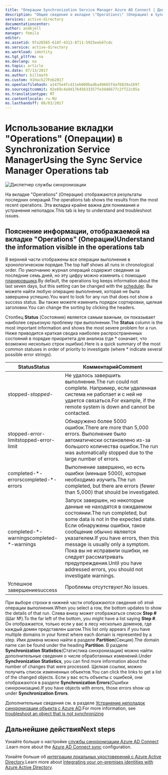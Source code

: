 ```yaml
---
title: "Операции Synchronization Service Manager Azure AD Connect | Документация Майкрософт"
description: "Общие сведения о вкладке \"Operations\" (Операции) в Synchronization Service Manager для Azure AD Connect."
services: active-directory
documentationcenter: 
author: andkjell
manager: femila
editor: 
ms.assetid: 97a26565-618f-4313-8711-5925eeb47cdc
ms.service: active-directory
ms.workload: identity
ms.tgt_pltfrm: na
ms.devlang: na
ms.topic: article
ms.date: 07/13/2017
ms.author: billmath
ms.custom: H1Hack27Feb2017
ms.openlocfilehash: a1475e4fcd11eb008badba49665f4af6029a1697
ms.sourcegitcommit: 02e69c4a9d17645633357fe3d46677c2ff22c85a
ms.translationtype: MT
ms.contentlocale: ru-RU
ms.lasthandoff: 08/03/2017
---
```

# <a name="using-the-sync-service-manager-operations-tab"></a><span data-ttu-id="9e2d5-103">Использование вкладки "Operations" (Операции) в Synchronization Service Manager</span><span class="sxs-lookup"><span data-stu-id="9e2d5-103">Using the Sync Service Manager Operations tab</span></span>

![Диспетчер службы синхронизации](./media/active-directory-aadconnectsync-service-manager-ui/operations.png)

<span data-ttu-id="9e2d5-105">На вкладке "Operations" (Операции) отображаются результаты последних операций.</span><span class="sxs-lookup"><span data-stu-id="9e2d5-105">The operations tab shows the results from the most recent operations.</span></span> <span data-ttu-id="9e2d5-106">Эта вкладка крайне важна для понимания и устранения неполадок.</span><span class="sxs-lookup"><span data-stu-id="9e2d5-106">This tab is key to understand and troubleshoot issues.</span></span>

## <a name="understand-the-information-visible-in-the-operations-tab"></a><span data-ttu-id="9e2d5-107">Пояснение информации, отображаемой на вкладке "Operations" (Операции)</span><span class="sxs-lookup"><span data-stu-id="9e2d5-107">Understand the information visible in the operations tab</span></span>
<span data-ttu-id="9e2d5-108">В верхней части отображены все операции выполнения в хронологическом порядке.</span><span class="sxs-lookup"><span data-stu-id="9e2d5-108">The top half shows all runs in chronological order.</span></span> <span data-ttu-id="9e2d5-109">По умолчанию журнал операций содержит сведения за последние семь дней, но эту цифру можно изменить с помощью [планировщика](active-directory-aadconnectsync-feature-scheduler.md).</span><span class="sxs-lookup"><span data-stu-id="9e2d5-109">By default, the operations log keeps information about the last seven days, but this setting can be changed with the [scheduler](active-directory-aadconnectsync-feature-scheduler.md).</span></span> <span data-ttu-id="9e2d5-110">Вы можете найти любую операцию выполнения, которая не была завершена успешно.</span><span class="sxs-lookup"><span data-stu-id="9e2d5-110">You want to look for any run that does not show a success status.</span></span> <span data-ttu-id="9e2d5-111">Вы также можете изменить порядок сортировки, щелкая заголовки.</span><span class="sxs-lookup"><span data-stu-id="9e2d5-111">You can change the sorting by clicking the headers.</span></span>

<span data-ttu-id="9e2d5-112">Столбец **Status** (Состояние) является самым важным, он показывает наиболее серьезную проблему при выполнении.</span><span class="sxs-lookup"><span data-stu-id="9e2d5-112">The **Status** column is the most important information and shows the most severe problem for a run.</span></span> <span data-ttu-id="9e2d5-113">Ниже приводится краткая сводка наиболее распространенных состояний в порядке приоритета для анализа (где * означает, что возможно несколько строк ошибки).</span><span class="sxs-lookup"><span data-stu-id="9e2d5-113">Here is a quick summary of the most common statuses in order of priority to investigate (where * indicate several possible error strings).</span></span>

| <span data-ttu-id="9e2d5-114">Status</span><span class="sxs-lookup"><span data-stu-id="9e2d5-114">Status</span></span> | <span data-ttu-id="9e2d5-115">Комментарий</span><span class="sxs-lookup"><span data-stu-id="9e2d5-115">Comment</span></span> |
| --- | --- |
| <span data-ttu-id="9e2d5-116">stopped-*</span><span class="sxs-lookup"><span data-stu-id="9e2d5-116">stopped-*</span></span> |<span data-ttu-id="9e2d5-117">Не удалось завершить выполнение.</span><span class="sxs-lookup"><span data-stu-id="9e2d5-117">The run could not complete.</span></span> <span data-ttu-id="9e2d5-118">Например, если удаленная система не работает и с ней не удается связаться.</span><span class="sxs-lookup"><span data-stu-id="9e2d5-118">For example, if the remote system is down and cannot be contacted.</span></span> |
| <span data-ttu-id="9e2d5-119">stopped-error-limit</span><span class="sxs-lookup"><span data-stu-id="9e2d5-119">stopped-error-limit</span></span> |<span data-ttu-id="9e2d5-120">Обнаружено более 5000 ошибок.</span><span class="sxs-lookup"><span data-stu-id="9e2d5-120">There are more than 5,000 errors.</span></span> <span data-ttu-id="9e2d5-121">Выполнение было автоматически остановлено из-за большого количества ошибок.</span><span class="sxs-lookup"><span data-stu-id="9e2d5-121">The run was automatically stopped due to the large number of errors.</span></span> |
| <span data-ttu-id="9e2d5-122">completed-\*-errors</span><span class="sxs-lookup"><span data-stu-id="9e2d5-122">completed-\*-errors</span></span> |<span data-ttu-id="9e2d5-123">Выполнение завершено, но есть ошибки (меньше 5000), которые необходимо изучить.</span><span class="sxs-lookup"><span data-stu-id="9e2d5-123">The run completed, but there are errors (fewer than 5,000) that should be investigated.</span></span> |
| <span data-ttu-id="9e2d5-124">completed-\*-warnings</span><span class="sxs-lookup"><span data-stu-id="9e2d5-124">completed-\*-warnings</span></span> |<span data-ttu-id="9e2d5-125">Запуск завершен, но некоторые данные не находятся в ожидаемом состоянии.</span><span class="sxs-lookup"><span data-stu-id="9e2d5-125">The run completed, but some data is not in the expected state.</span></span> <span data-ttu-id="9e2d5-126">Если обнаружены ошибки, такое сообщение обычно является указателем.</span><span class="sxs-lookup"><span data-stu-id="9e2d5-126">If you have errors, then this message is usually only a symptom.</span></span> <span data-ttu-id="9e2d5-127">Пока вы не исправили ошибки, не следует рассматривать предупреждения.</span><span class="sxs-lookup"><span data-stu-id="9e2d5-127">Until you have addressed errors, you should not investigate warnings.</span></span> |
| <span data-ttu-id="9e2d5-128">Успешное завершение</span><span class="sxs-lookup"><span data-stu-id="9e2d5-128">success</span></span> |<span data-ttu-id="9e2d5-129">Проблемы отсутствуют.</span><span class="sxs-lookup"><span data-stu-id="9e2d5-129">No issues.</span></span> |

<span data-ttu-id="9e2d5-130">При выборе строки в нижней части отображаются сведения об этой операции выполнения.</span><span class="sxs-lookup"><span data-stu-id="9e2d5-130">When you select a row, the bottom updates to show the details of that run.</span></span> <span data-ttu-id="9e2d5-131">Слева внизу может отображаться список **Step #**(Шаг №).</span><span class="sxs-lookup"><span data-stu-id="9e2d5-131">To the far left of the bottom, you might have a list saying **Step #**.</span></span> <span data-ttu-id="9e2d5-132">Он отображается, только если у вас в лесу несколько доменов, где каждый домен представлен шагом.</span><span class="sxs-lookup"><span data-stu-id="9e2d5-132">This list only appears if you have multiple domains in your forest where each domain is represented by a step.</span></span> <span data-ttu-id="9e2d5-133">Имя домена можно найти в разделе **Partition**(Секция).</span><span class="sxs-lookup"><span data-stu-id="9e2d5-133">The domain name can be found under the heading **Partition**.</span></span> <span data-ttu-id="9e2d5-134">В разделе **Synchronization Statistics**(Статистика синхронизации) можно найти дополнительные сведения о числе обработанных изменений.</span><span class="sxs-lookup"><span data-stu-id="9e2d5-134">Under **Synchronization Statistics**, you can find more information about the number of changes that were processed.</span></span> <span data-ttu-id="9e2d5-135">Щелкая ссылки, можно получить список измененных объектов.</span><span class="sxs-lookup"><span data-stu-id="9e2d5-135">You can click the links to get a list of the changed objects.</span></span> <span data-ttu-id="9e2d5-136">Если у вас есть объекты с ошибкой, они отображаются в разделе **Synchronization Errors**(Ошибки синхронизации).</span><span class="sxs-lookup"><span data-stu-id="9e2d5-136">If you have objects with errors, those errors show up under **Synchronization Errors**.</span></span>

<span data-ttu-id="9e2d5-137">Дополнительные сведения см. в разделе [Устранение неполадок синхронизации объекта с Azure AD](active-directory-aadconnectsync-troubleshoot-object-not-syncing.md).</span><span class="sxs-lookup"><span data-stu-id="9e2d5-137">For more information, see [troubleshoot an object that is not synchronizing](active-directory-aadconnectsync-troubleshoot-object-not-syncing.md)</span></span>

## <a name="next-steps"></a><span data-ttu-id="9e2d5-138">Дальнейшие действия</span><span class="sxs-lookup"><span data-stu-id="9e2d5-138">Next steps</span></span>
<span data-ttu-id="9e2d5-139">Узнайте больше о настройке [службы синхронизации Azure AD Connect](active-directory-aadconnectsync-whatis.md) .</span><span class="sxs-lookup"><span data-stu-id="9e2d5-139">Learn more about the [Azure AD Connect sync](active-directory-aadconnectsync-whatis.md) configuration.</span></span>

<span data-ttu-id="9e2d5-140">Узнайте больше об [интеграции локальных удостоверений с Azure Active Directory](active-directory-aadconnect.md).</span><span class="sxs-lookup"><span data-stu-id="9e2d5-140">Learn more about [Integrating your on-premises identities with Azure Active Directory](active-directory-aadconnect.md).</span></span>
